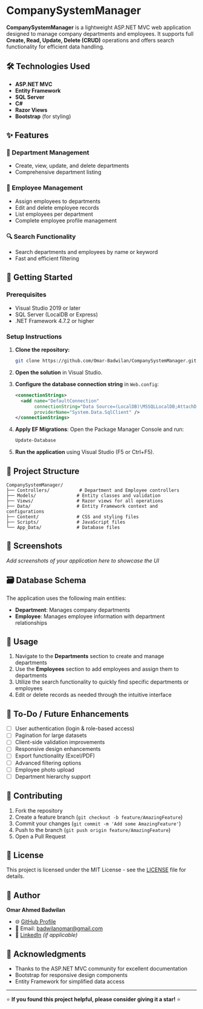 # CompanySystemManager

**CompanySystemManager** is a lightweight ASP.NET MVC web application designed to manage company departments and employees. It supports full **Create, Read, Update, Delete (CRUD)** operations and offers search functionality for efficient data handling.

## 🛠️ Technologies Used

- **ASP.NET MVC**
- **Entity Framework**
- **SQL Server**
- **C#**
- **Razor Views**
- **Bootstrap** (for styling)

## ✨ Features

### 📁 Department Management
- Create, view, update, and delete departments
- Comprehensive department listing

### 👥 Employee Management
- Assign employees to departments
- Edit and delete employee records
- List employees per department
- Complete employee profile management

### 🔍 Search Functionality
- Search departments and employees by name or keyword
- Fast and efficient filtering

## 🚀 Getting Started

### Prerequisites
- Visual Studio 2019 or later
- SQL Server (LocalDB or Express)
- .NET Framework 4.7.2 or higher

### Setup Instructions

1. **Clone the repository:**
   ```bash
   git clone https://github.com/Omar-Badwilan/CompanySystemManager.git
   ```

2. **Open the solution** in Visual Studio.

3. **Configure the database connection string** in `Web.config`:
   ```xml
   <connectionStrings>
     <add name="DefaultConnection" 
          connectionString="Data Source=(LocalDB)\MSSQLLocalDB;AttachDbFilename=|DataDirectory|\CompanyDB.mdf;Integrated Security=True" 
          providerName="System.Data.SqlClient" />
   </connectionStrings>
   ```

4. **Apply EF Migrations**: 
   Open the Package Manager Console and run:
   ```bash
   Update-Database
   ```

5. **Run the application** using Visual Studio (F5 or Ctrl+F5).

## 📁 Project Structure

```
CompanySystemManager/
├── Controllers/           # Department and Employee controllers
├── Models/               # Entity classes and validation
├── Views/                # Razor views for all operations
├── Data/                 # Entity Framework context and configurations
├── Content/              # CSS and styling files
├── Scripts/              # JavaScript files
└── App_Data/             # Database files
```

## 📸 Screenshots

*Add screenshots of your application here to showcase the UI*

## 🗃️ Database Schema

The application uses the following main entities:

- **Department**: Manages company departments
- **Employee**: Manages employee information with department relationships

## 🎯 Usage

1. Navigate to the **Departments** section to create and manage departments
2. Use the **Employees** section to add employees and assign them to departments
3. Utilize the search functionality to quickly find specific departments or employees
4. Edit or delete records as needed through the intuitive interface

## 📌 To-Do / Future Enhancements

- [ ] User authentication (login & role-based access)
- [ ] Pagination for large datasets
- [ ] Client-side validation improvements
- [ ] Responsive design enhancements
- [ ] Export functionality (Excel/PDF)
- [ ] Advanced filtering options
- [ ] Employee photo upload
- [ ] Department hierarchy support

## 🤝 Contributing

1. Fork the repository
2. Create a feature branch (`git checkout -b feature/AmazingFeature`)
3. Commit your changes (`git commit -m 'Add some AmazingFeature'`)
4. Push to the branch (`git push origin feature/AmazingFeature`)
5. Open a Pull Request

## 📄 License

This project is licensed under the MIT License - see the [LICENSE](LICENSE) file for details.

## 👤 Author

**Omar Ahmed Badwilan**

- 🌐 [GitHub Profile](https://github.com/Omar-Badwilan)
- 📧 Email: badwilanomar@gmail.com
- 💼 [LinkedIn](https://linkedin.com/in/omar-badwilan) *(if applicable)*

## 🙏 Acknowledgments

- Thanks to the ASP.NET MVC community for excellent documentation
- Bootstrap for responsive design components
- Entity Framework for simplified data access

---

⭐ **If you found this project helpful, please consider giving it a star!** ⭐
